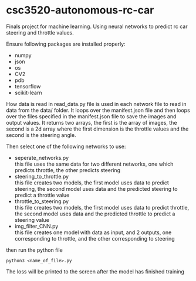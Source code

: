 # csc3520-autonomous-rc-car
Finals project for machine learning. Using neural networks to predict rc car steering and throttle values.


Ensure following packages are installed properly:
* numpy
* json
* os
* CV2
* pdb
* tensorflow
* scikit-learn

How data is read in
read_data.py file is used in each network file to read in data from the data/ folder. It loops over the manifest.json file and then loops over the files specified in the manifest.json file to save the images and output values. It returns two arrays, the first is the array of images, the second is a 2d array where the first dimension is the throttle values and the second is the steering angle.


Then select one of the following networks to use:
* seperate_networks.py
  <br>this file uses the same data for two different networks, one which predicts throttle, the other predicts steering
* steering_to_throttle.py
  <br>this file creates two models, the first model uses data to predict steering, the second model uses data and the predicted steering to predict a throttle value
* throttle_to_steering.py
  <br>this file creates two models, the first model uses data to predict throttle, the second model uses data and the predicted throttle to predict a steering value
* img_filter_CNN.py
  <br>this file creates one model with data as input, and 2 outputs, one corresponding to throttle, and the other corresponding to steering

then run the python file
```shell
python3 <name_of_file>.py
```
The loss will be printed to the screen after the model has finished training
